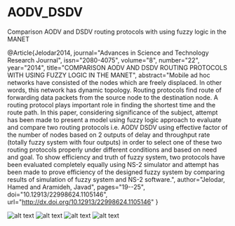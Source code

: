 # AODV_DSDV

Comparison AODV and DSDV routing protocols with using fuzzy logic in the MANET

@Article{Jelodar2014,
journal="Advances in Science and Technology Research Journal",
issn="2080-4075",
volume="8",
number="22",
year="2014",
title="COMPARISON AODV AND DSDV ROUTING PROTOCOLS WITH USING FUZZY LOGIC IN THE MANET",
abstract="Mobile ad hoc networks have consisted of the nodes which are freely displaced. In other words, this network has dynamic topology. Routing protocols find route of forwarding data packets from the source node to the destination node. A routing protocol plays important role in finding the shortest time and the route path. In this paper, considering significance of the subject, attempt has been made to present a model using fuzzy logic approach to evaluate and compare two routing protocols i.e. AODV DSDV using effective factor of the number of nodes based on 2 outputs of delay and throughput rate (totally fuzzy system with four outputs) in order to select one of these two routing protocols properly under different conditions and based on need and goal. To show efficiency and truth of fuzzy system, two protocols have been evaluated completely equally using NS-2 simulator and attempt has been made to prove efficiency of the designed fuzzy system by comparing results of simulation of fuzzy system and NS-2 software.",
author="Jelodar, Hamed
and Aramideh, Javad",
pages="19--25",
doi="10.12913/22998624.1105146",
url="http://dx.doi.org/10.12913/22998624.1105146"
}



![alt text](https://github.com/JeloH/AODV_DSDV/blob/master/00.png)
![alt text](https://github.com/JeloH/AODV_DSDV/blob/master/11.png)
![alt text](https://github.com/JeloH/AODV_DSDV/blob/master/22.png)
![alt text](https://github.com/JeloH/AODV_DSDV/blob/master/33.png)



